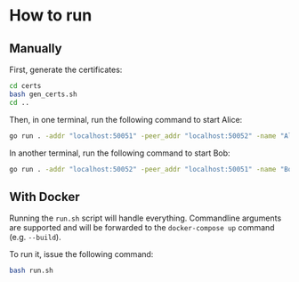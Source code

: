 # How to run

## Manually

First, generate the certificates:

```sh
cd certs
bash gen_certs.sh
cd ..
```

Then, in one terminal, run the following command to start Alice:

```sh
go run . -addr "localhost:50051" -peer_addr "localhost:50052" -name "Alice"
```

In another terminal, run the following command to start Bob:

```sh
go run . -addr "localhost:50052" -peer_addr "localhost:50051" -name "Bob"
```

## With Docker

Running the `run.sh` script will handle everything. Commandline arguments are
supported and will be forwarded to the `docker-compose up` command (e.g.
`--build`).

To run it, issue the following command:

```sh
bash run.sh
```
